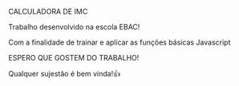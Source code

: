 CALCULADORA DE IMC

Trabalho desenvolvido na escola EBAC!

Com a finalidade de trainar e aplicar as funções básicas Javascript

ESPERO QUE GOSTEM DO TRABALHO!

Qualquer sujestão é bem vinda!👍
